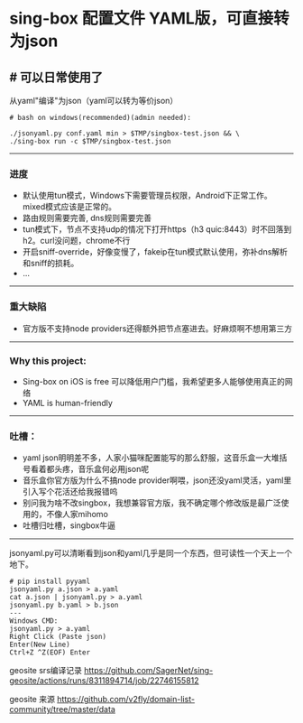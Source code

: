 # sing-box 配置文件 YAML版，可直接转为json
## # 可以日常使用了

从yaml"编译"为json（yaml可以转为等价json）
```
# bash on windows(recommended)(admin needed):

./jsonyaml.py conf.yaml min > $TMP/singbox-test.json && \
./sing-box run -c $TMP/singbox-test.json
```
---
### 进度
- 默认使用tun模式，Windows下需要管理员权限，Android下正常工作。mixed模式应该是正常的。
- 路由规则需要完善, dns规则需要完善
- tun模式下，节点不支持udp的情况下打开https（h3 quic:8443）时不回落到h2。curl没问题，chrome不行
- 开启sniff-override，好像变慢了，fakeip在tun模式默认使用，弥补dns解析和sniff的损耗。
- ...
---
### 重大缺陷
- 官方版不支持node providers还得额外把节点塞进去。好麻烦啊不想用第三方
---
### Why this project:
- Sing-box on iOS is free 可以降低用户门槛，我希望更多人能够使用真正的网络
- YAML is human-friendly

---
### 吐槽：
- yaml json明明差不多，人家小猫咪配置能写的那么舒服，这音乐盒一大堆括号看着都头疼，音乐盒何必用json呢
- 音乐盒你官方版为什么不搞node provider啊喂，json还没yaml灵活，yaml里引入写个花活还给我报错呜
- 别问我为啥不改singbox，我想兼容官方版，我不确定哪个修改版是最广泛使用的，不像人家mihomo
- 吐槽归吐槽，singbox牛逼

---
jsonyaml.py可以清晰看到json和yaml几乎是同一个东西，但可读性一个天上一个地下。
```
# pip install pyyaml
jsonyaml.py a.json > a.yaml
cat a.json | jsonyaml.py > a.yaml
jsonyaml.py b.yaml > b.json
---
Windows CMD:
jsonyaml.py > a.yaml
Right Click (Paste json)
Enter(New Line)
Ctrl+Z ^Z(EOF) Enter
```
geosite srs编译记录
https://github.com/SagerNet/sing-geosite/actions/runs/8311894714/job/22746155812

geosite 来源
https://github.com/v2fly/domain-list-community/tree/master/data
